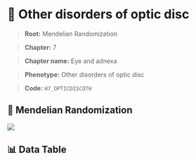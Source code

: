 # 🧪 Other disorders of optic disc

> **Root:** Mendelian Randomization

> **Chapter:** 7  

> **Chapter name:** Eye and adnexa

> **Phenotype:** Other disorders of optic disc  

> **Code:** `H7_OPTICDISCOTH`

## 🧬 Mendelian Randomization  

<img src="/MR/Figures/Forward/H7_OPTICDISCOTH.png"/>

## 📊 Data Table

<CsvTableMRF src="/public/MR/Data/Forward/H7_OPTICDISCOTH.csv"/>
